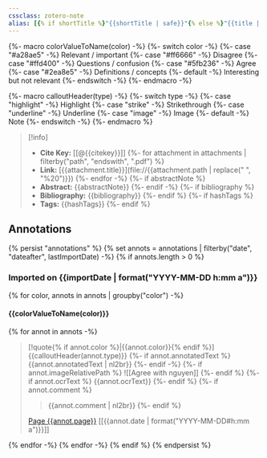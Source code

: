 ```yaml
---
cssclass: zotero-note
alias: [{% if shortTitle %}"{{shortTitle | safe}}"{% else %}"{{title | safe}}"{% endif %}]
---
```

{%- macro colorValueToName(color) -%}
	{%- switch color -%}
		{%- case "#a28ae5" -%}
			Relevant / important
		{%- case "#ff6666" -%}
			Disagree
		{%- case "#ffd400" -%}
			Questions / confusion
		{%- case "#5fb236" -%}
			Agree
		{%- case "#2ea8e5" -%}
			Definitions / concepts
		{%- default -%}
			Interesting but not relevant
	{%- endswitch -%}
{%- endmacro -%}

{%- macro calloutHeader(type) -%}
	{%- switch type -%}
		{%- case "highlight" -%}
			Highlight
		{%- case "strike" -%}
			Strikethrough
		{%- case "underline" -%}
			Underline
		{%- case "image" -%}
			Image
		{%- default -%}
			Note
	{%- endswitch -%}
{%- endmacro %}

> [!info]
> - **Cite Key:** [[@{{citekey}}]]
{%- for attachment in attachments | filterby("path", "endswith", ".pdf") %}
> - **Link:** [{{attachment.title}}](file://{{attachment.path | replace(" ", "%20")}})
{%- endfor -%}
{%- if abstractNote %}
> - **Abstract:** {{abstractNote}}
{%- endif -%}
{%- if bibliography %}
> - **Bibliography:** {{bibliography}}
{%- endif %}
{%- if hashTags %}
> - **Tags:** {{hashTags}}
{%- endif %}

## Annotations
{% persist "annotations" %}
{% set annots = annotations | filterby("date", "dateafter", lastImportDate) -%}
{% if annots.length > 0 %}
### Imported on {{importDate | format("YYYY-MM-DD h:mm a")}}

{% for color, annots in annots | groupby("color") -%}
#### {{colorValueToName(color)}}

{% for annot in annots -%}
> [!quote{% if annot.color %}|{{annot.color}}{% endif %}] {{calloutHeader(annot.type)}}
{%- if annot.annotatedText %}
> {{annot.annotatedText | nl2br}}
{%- endif -%}
{%- if annot.imageRelativePath %}
> ![[Agree with nguyen]]
{%- endif %}
{%- if annot.ocrText %}
> {{annot.ocrText}}
{%- endif %}
{%- if annot.comment %}
>
>> {{annot.comment | nl2br}}
{%- endif %}
>
> [Page {{annot.page}}](zotero://open-pdf/library/items/{{annot.attachment.itemKey}}?page={{annot.page}}) [[{{annot.date | format("YYYY-MM-DD#h:mm a")}}]]

{% endfor -%}
{% endfor -%}
{% endif %}
{% endpersist %}